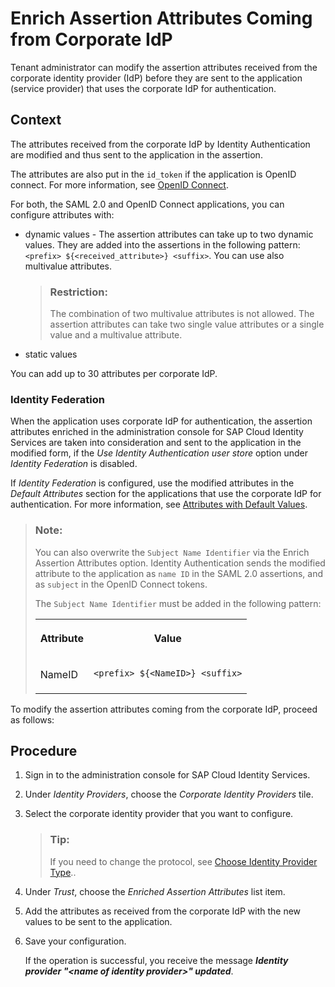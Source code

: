 <!-- loio7124201682434efb946e1046fde06afe -->

# Enrich Assertion Attributes Coming from Corporate IdP

Tenant administrator can modify the assertion attributes received from the corporate identity provider \(IdP\) before they are sent to the application \(service provider\) that uses the corporate IdP for authentication.



## Context

The attributes received from the corporate IdP by Identity Authentication are modified and thus sent to the application in the assertion.

The attributes are also put in the `id_token` if the application is OpenID connect. For more information, see [OpenID Connect](openid-connect-a789c9c.md).

For both, the SAML 2.0 and OpenID Connect applications, you can configure attributes with:

-   dynamic values - The assertion attributes can take up to two dynamic values. They are added into the assertions in the following pattern: `<prefix> ${<received_attribute>} <suffix>`. You can use also multivalue attributes.

    > ### Restriction:  
    > The combination of two multivalue attributes is not allowed. The assertion attributes can take two single value attributes or a single value and a multivalue attribute.

-   static values

You can add up to 30 attributes per corporate IdP.



### Identity Federation

When the application uses corporate IdP for authentication, the assertion attributes enriched in the administration console for SAP Cloud Identity Services are taken into consideration and sent to the application in the modified form, if the *Use Identity Authentication user store* option under *Identity Federation* is disabled.

If *Identity Federation* is configured, use the modified attributes in the *Default Attributes* section for the applications that use the corporate IdP for authentication. For more information, see [Attributes with Default Values](attributes-with-default-values-a2f1e46.md).

> ### Note:  
> You can also overwrite the `Subject Name Identifier` via the Enrich Assertion Attributes option. Identity Authentication sends the modified attribute to the application as `name ID` in the SAML 2.0 assertions, and as `subject` in the OpenID Connect tokens.
> 
> The `Subject Name Identifier` must be added in the following pattern:
> 
> 
> <table>
> <tr>
> <th valign="top">
> 
> Attribute
> 
> </th>
> <th valign="top">
> 
> Value
> 
> </th>
> </tr>
> <tr>
> <td valign="top">
> 
> NameID
> 
> </td>
> <td valign="top">
> 
> `<prefix> ${<NameID>} <suffix>`
> 
> </td>
> </tr>
> </table>

To modify the assertion attributes coming from the corporate IdP, proceed as follows:



## Procedure

1.  Sign in to the administration console for SAP Cloud Identity Services.

2.  Under *Identity Providers*, choose the *Corporate Identity Providers* tile.

3.  Select the corporate identity provider that you want to configure.

    > ### Tip:  
    > If you need to change the protocol, see [Choose Identity Provider Type](choose-identity-provider-type-0838379.md)..

4.  Under *Trust*, choose the *Enriched Assertion Attributes* list item.

5.  Add the attributes as received from the corporate IdP with the new values to be sent to the application.

6.  Save your configuration.

    If the operation is successful, you receive the message ***Identity provider "<name of identity provider\>" updated***.


